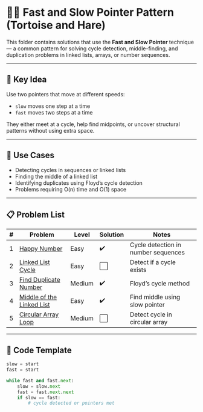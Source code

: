 # 🐢🐇 Fast and Slow Pointer Pattern (Tortoise and Hare)

This folder contains solutions that use the **Fast and Slow Pointer** technique — a common pattern for solving cycle detection, middle-finding, and duplication problems in linked lists, arrays, or number sequences.

---

## 🧠 Key Idea

Use two pointers that move at different speeds:
- `slow` moves one step at a time
- `fast` moves two steps at a time

They either meet at a cycle, help find midpoints, or uncover structural patterns without using extra space.

---

## 📌 Use Cases

- Detecting cycles in sequences or linked lists
- Finding the middle of a linked list
- Identifying duplicates using Floyd’s cycle detection
- Problems requiring O(n) time and O(1) space

---

## 📋 Problem List

| # | Problem | Level | Solution | Notes |
|----|----------------------------------------|--------|----------|-------------------------------|
| 1 | [Happy Number](https://leetcode.com/problems/happy-number/) | Easy | ✔️ | Cycle detection in number sequences |
| 2 | [Linked List Cycle](https://leetcode.com/problems/linked-list-cycle/) | Easy | ⬜ | Detect if a cycle exists |
| 3 | [Find Duplicate Number](https://leetcode.com/problems/find-the-duplicate-number/) | Medium | ✔️ | Floyd’s cycle method |
| 4 | [Middle of the Linked List](https://leetcode.com/problems/middle-of-the-linked-list/) | Easy | ✔️ | Find middle using slow pointer |
| 5 | [Circular Array Loop](https://leetcode.com/problems/circular-array-loop/) | Medium | ⬜ | Detect cycle in circular array |

---

## 🧩 Code Template

```python
slow = start
fast = start

while fast and fast.next:
    slow = slow.next
    fast = fast.next.next
    if slow == fast:
        # cycle detected or pointers met
